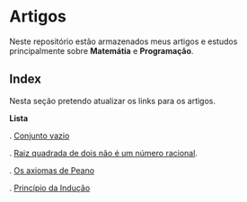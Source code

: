 # Artigos
Neste repositório estão armazenados meus artigos e estudos principalmente sobre **Matemátia** e **Programação**.

## Index
Nesta seção pretendo atualizar os links para os artigos.

**Lista**

. [Conjunto vazio](https://github.com/rlaunemacedo/artigos/blob/main/conjunto-vazio.md)

. [Raiz quadrada de dois não é um número racional](https://github.com/rlaunemacedo/artigos/blob/main/raizq-dois-nao-eh-racional.md).

. [Os axiomas de Peano](https://github.com/rlaunemacedo/artigos/blob/main/axiomas-de-peano.md)

. [Princípio da Indução](https://github.com/rlaunemacedo/artigos/blob/main/principio-da-inducao.md)
